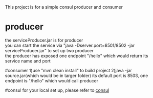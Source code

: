 This project is for a simple consul producer and consumer
#
# producer
the serviceProducer.jar is for producer <br>
you can start the service via "java -Dserver.port=8501/8502 -jar serviceProducer.jar"
 to set up two producer<br>
 the producer has exposed one endpoint "/hello"  which would 
 return its service name and port
 
#consumer
 1)use "mvn clean install" to build project
 2)java -jar source.jar(which would be in targer folder)
 its default port is 8503, one endpoint is "/hello" which would 
 call producer
 
#consul
 for your local set up, please refer to [consul](https://learn.hashicorp.com/consul/getting-started/install)
 <br>
 
